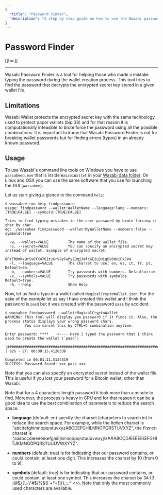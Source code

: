 ```yaml
---
{
  "title": "Password Finder",
  "description": "A step by step guide on how to use the Wasabi password finder to fix typos in forgotten passwords. This is the Wasabi documentation, an archive of knowledge about the open-source, non-custodial and privacy-focused Bitcoin wallet for desktop."
}
---
```


# Password Finder

[[toc]]

---

Wasabi Password Finder is a tool for helping those who made a mistake typing the password during the wallet creation process.
This tool tries to find the password that decrypts the encrypted secret key stored in a given wallet file. 

## Limitations

Wasabi Wallet protects the encrypted secret key with the same technology used to protect paper wallets (bip 38) and for that reason it is computationally infeasible to brute force the password using all the possible combinations.
It is important to know that Wasabi Password Finder is not for breaking wallet passwords but for finding errors (typos) in an already known password. 

## Usage

To use Wasabi's command line tools on Windows you have to use `wassabeed.exe` that is inside `WasabiWallet` in your [Wasabi data folder](/FAQ/FAQ-UseWasabi.md#where-can-i-find-the-wasabi-data-folder).
On Linux and OSX you can use the same software that you use for launching the GUI (`wassabee`).

Let us start giving a glance to the command `help`:

```
$ wassabee run help findpassword
usage: findpassword --wallet:WalletName --language:lang --numbers:[TRUE|FALSE] --symbold:[TRUE|FALSE]

Tries to find typing mistakes in the user password by brute forcing it char by char.
eg: ./wassabee findpassword --wallet:MyWalletName --numbers:false --symbold:true

  -w, --wallet=VALUE         The name of the wallet file.
  -s, --secret=VALUE         You can specify an encrypted secret key instead of wallet. Example of encrypted secret:
                               6PYTMDmkxQrSv8TK4761tuKrV8yFwPyZDqjJafcGEiLBHiqBV6WviFxJV4
  -l, --language=VALUE       The charset to use: en, es, it, fr, pt. Default=en.
  -n, --numbers=VALUE        Try passwords with numbers. Default=true.
  -x, --symbols=VALUE        Try passwords with symbolds. Default=true.
  -h, --help                 Show Help
```

Now, let us find a typo in a wallet called `MagicalCryptoWallet.json`.
For the sake of the example let us say I have created this wallet and I think the password is `pasd` but it was created with the password `pass` by accident.

```
$ wassabee findpassword --wallet:MagicalCryptoWallet
WARNING: This tool will display you password if it finds it. Also, the process status displays your wrong password chars.
         You can cancel this by CTRL+C combination anytime.

Enter password: ****    <---- Here I typed the password that I think used to create the wallet (`pasd`)

[##################################################################################                  ] 82% - ET: 00:00:15.4120338

Completed in 00:01:11.5134519
SUCCESS: Password found: >>> pass <<<

```

Note that you can also specify an encrypted secret instead of the wallet file.
This is useful if you lost your password for a Bitcoin wallet, other than Wasabi.

Note that for a 4 characters length password it took more than a minute to find.
Moreover, the process is heavy in CPU and for that reason it can be a good idea to use the best combination of parameters to reduce the search space.

* __language__ (default: en) specify the charset (characters to search in) to reduce the search space.
For example, while the *Italian* charset is "abcdefghimnopqrstuvxyzABCDEFGHILMNOPQRSTUVXYZ", the *French* charset is "aâàbcçdæeéèëœfghiîïjkmnoôpqrstuùüvwxyÿzAÂÀBCÇDÆEÉÈËŒFGHIÎÏJKMNOÔPQRSTUÙÜVWXYŸZ". 

* __numbers__ (default: true) is for indicating that our password contains, or could contain, at least one digit. This increases the charset by 10 (from 0 to 9).

* __symbols__ (default: true) is for indicating that our password contains, or could contain, at least one symbol.
This increases the charset by 34 (|!¡@$¿?_-\"#$/%&()´+*=[]{},;:.^`<>). Note that only the most commonly used characters are available.


